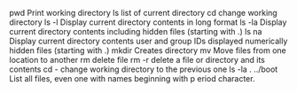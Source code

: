 pwd 	Print working directory
ls 	list of current directory
cd 	change working directory
ls -l 	Display current directory contents in long format
ls -la 	Display current directory contents including hidden files (starting with .)
ls na 	Display current directory contents
	user and group IDs displayed numerically
	hidden files (starting with .)
mkdir 	Creates directory 
mv 	Move files from one location to another
rm	delete file
rm -r 	delete a file or directory and its contents
cd -	change working directory to the previous one
ls -la . ../boot List all files, even one with names beginning with p		eriod character.
